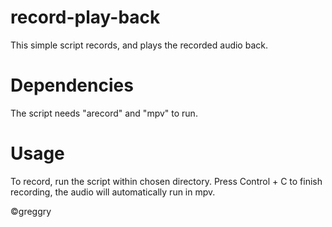 # record-play-back

This simple script records, and plays the recorded audio back.

# Dependencies

The script needs "arecord" and "mpv" to run.

# Usage

To record, run the script within chosen directory. Press Control + C to finish recording, the audio will automatically run in mpv.

©greggry
